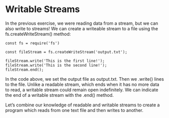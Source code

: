 # Writable Streams

In the previous exercise, we were reading data from a stream, but we can also write to streams! We can create a writeable stream to a file using the fs.createWriteStream() method:

    const fs = require('fs')

    const fileStream = fs.createWriteStream('output.txt');

    fileStream.write('This is the first line!');
    fileStream.write('This is the second line!');
    fileStream.end();

In the code above, we set the output file as output.txt. Then we .write() lines to the file. Unlike a readable stream, which ends when it has no more data to read, a writable stream could remain open indefinitely. We can indicate the end of a writable stream with the .end() method.

Let’s combine our knowledge of readable and writable streams to create a program which reads from one text file and then writes to another.

